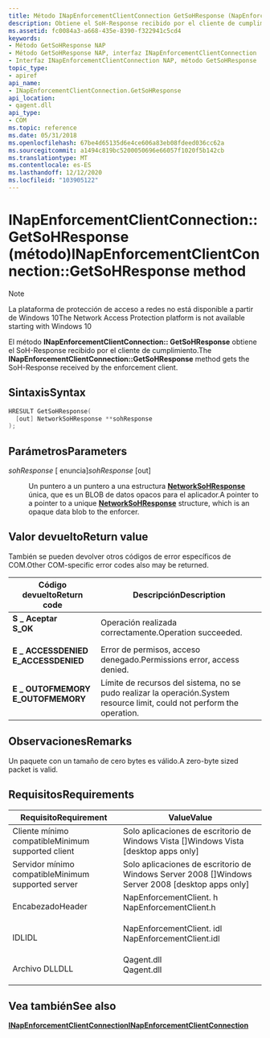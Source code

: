 ```yaml
---
title: Método INapEnforcementClientConnection GetSoHResponse (NapEnforcementClient. h)
description: Obtiene el SoH-Response recibido por el cliente de cumplimiento.
ms.assetid: fc0084a3-a668-435e-8390-f322941c5cd4
keywords:
- Método GetSoHResponse NAP
- Método GetSoHResponse NAP, interfaz INapEnforcementClientConnection
- Interfaz INapEnforcementClientConnection NAP, método GetSoHResponse
topic_type:
- apiref
api_name:
- INapEnforcementClientConnection.GetSoHResponse
api_location:
- qagent.dll
api_type:
- COM
ms.topic: reference
ms.date: 05/31/2018
ms.openlocfilehash: 67be4d65135d6e4ce606a83eb08fdeed036cc62a
ms.sourcegitcommit: a1494c819bc5200050696e66057f1020f5b142cb
ms.translationtype: MT
ms.contentlocale: es-ES
ms.lasthandoff: 12/12/2020
ms.locfileid: "103905122"
---
```

# <a name="inapenforcementclientconnectiongetsohresponse-method"></a><span data-ttu-id="7742f-106">INapEnforcementClientConnection:: GetSoHResponse (método)</span><span class="sxs-lookup"><span data-stu-id="7742f-106">INapEnforcementClientConnection::GetSoHResponse method</span></span>

> [!Note]  
> <span data-ttu-id="7742f-107">La plataforma de protección de acceso a redes no está disponible a partir de Windows 10</span><span class="sxs-lookup"><span data-stu-id="7742f-107">The Network Access Protection platform is not available starting with Windows 10</span></span>

 

<span data-ttu-id="7742f-108">El método **INapEnforcementClientConnection:: GetSoHResponse** obtiene el SoH-Response recibido por el cliente de cumplimiento.</span><span class="sxs-lookup"><span data-stu-id="7742f-108">The **INapEnforcementClientConnection::GetSoHResponse** method gets the SoH-Response received by the enforcement client.</span></span>

## <a name="syntax"></a><span data-ttu-id="7742f-109">Sintaxis</span><span class="sxs-lookup"><span data-stu-id="7742f-109">Syntax</span></span>


```C++
HRESULT GetSoHResponse(
  [out] NetworkSoHResponse **sohResponse
);
```



## <a name="parameters"></a><span data-ttu-id="7742f-110">Parámetros</span><span class="sxs-lookup"><span data-stu-id="7742f-110">Parameters</span></span>

<dl> <dt>

<span data-ttu-id="7742f-111">*sohResponse* \[ enuncia\]</span><span class="sxs-lookup"><span data-stu-id="7742f-111">*sohResponse* \[out\]</span></span>
</dt> <dd>

<span data-ttu-id="7742f-112">Un puntero a un puntero a una estructura [**NetworkSoHResponse**](/windows/win32/api/naptypes/ns-naptypes-networksoh) única, que es un BLOB de datos opacos para el aplicador.</span><span class="sxs-lookup"><span data-stu-id="7742f-112">A pointer to a pointer to a unique [**NetworkSoHResponse**](/windows/win32/api/naptypes/ns-naptypes-networksoh) structure, which is an opaque data blob to the enforcer.</span></span>

</dd> </dl>

## <a name="return-value"></a><span data-ttu-id="7742f-113">Valor devuelto</span><span class="sxs-lookup"><span data-stu-id="7742f-113">Return value</span></span>

<span data-ttu-id="7742f-114">También se pueden devolver otros códigos de error específicos de COM.</span><span class="sxs-lookup"><span data-stu-id="7742f-114">Other COM-specific error codes also may be returned.</span></span>



| <span data-ttu-id="7742f-115">Código devuelto</span><span class="sxs-lookup"><span data-stu-id="7742f-115">Return code</span></span>                                                                                     | <span data-ttu-id="7742f-116">Descripción</span><span class="sxs-lookup"><span data-stu-id="7742f-116">Description</span></span>                                                        |
|-------------------------------------------------------------------------------------------------|--------------------------------------------------------------------|
| <dl> <span data-ttu-id="7742f-117"><dt>**S \_ Aceptar**</dt></span><span class="sxs-lookup"><span data-stu-id="7742f-117"><dt>**S\_OK** </dt></span></span> </dl>           | <span data-ttu-id="7742f-118">Operación realizada correctamente.</span><span class="sxs-lookup"><span data-stu-id="7742f-118">Operation succeeded.</span></span><br/>                                    |
| <dl> <span data-ttu-id="7742f-119"><dt>**E \_ ACCESSDENIED**</dt></span><span class="sxs-lookup"><span data-stu-id="7742f-119"><dt>**E\_ACCESSDENIED** </dt></span></span> </dl> | <span data-ttu-id="7742f-120">Error de permisos, acceso denegado.</span><span class="sxs-lookup"><span data-stu-id="7742f-120">Permissions error, access denied.</span></span><br/>                       |
| <dl> <span data-ttu-id="7742f-121"><dt>**E \_ OUTOFMEMORY**</dt></span><span class="sxs-lookup"><span data-stu-id="7742f-121"><dt>**E\_OUTOFMEMORY** </dt></span></span> </dl>  | <span data-ttu-id="7742f-122">Límite de recursos del sistema, no se pudo realizar la operación.</span><span class="sxs-lookup"><span data-stu-id="7742f-122">System resource limit, could not perform the operation.</span></span><br/> |



 

## <a name="remarks"></a><span data-ttu-id="7742f-123">Observaciones</span><span class="sxs-lookup"><span data-stu-id="7742f-123">Remarks</span></span>

<span data-ttu-id="7742f-124">Un paquete con un tamaño de cero bytes es válido.</span><span class="sxs-lookup"><span data-stu-id="7742f-124">A zero-byte sized packet is valid.</span></span>

## <a name="requirements"></a><span data-ttu-id="7742f-125">Requisitos</span><span class="sxs-lookup"><span data-stu-id="7742f-125">Requirements</span></span>



| <span data-ttu-id="7742f-126">Requisito</span><span class="sxs-lookup"><span data-stu-id="7742f-126">Requirement</span></span> | <span data-ttu-id="7742f-127">Value</span><span class="sxs-lookup"><span data-stu-id="7742f-127">Value</span></span> |
|-------------------------------------|-----------------------------------------------------------------------------------------------------|
| <span data-ttu-id="7742f-128">Cliente mínimo compatible</span><span class="sxs-lookup"><span data-stu-id="7742f-128">Minimum supported client</span></span><br/> | <span data-ttu-id="7742f-129">Solo aplicaciones de escritorio de Windows Vista \[\]</span><span class="sxs-lookup"><span data-stu-id="7742f-129">Windows Vista \[desktop apps only\]</span></span><br/>                                                      |
| <span data-ttu-id="7742f-130">Servidor mínimo compatible</span><span class="sxs-lookup"><span data-stu-id="7742f-130">Minimum supported server</span></span><br/> | <span data-ttu-id="7742f-131">Solo aplicaciones de escritorio de Windows Server 2008 \[\]</span><span class="sxs-lookup"><span data-stu-id="7742f-131">Windows Server 2008 \[desktop apps only\]</span></span><br/>                                                |
| <span data-ttu-id="7742f-132">Encabezado</span><span class="sxs-lookup"><span data-stu-id="7742f-132">Header</span></span><br/>                   | <dl> <span data-ttu-id="7742f-133"><dt>NapEnforcementClient. h</dt></span><span class="sxs-lookup"><span data-stu-id="7742f-133"><dt>NapEnforcementClient.h</dt></span></span> </dl>   |
| <span data-ttu-id="7742f-134">IDL</span><span class="sxs-lookup"><span data-stu-id="7742f-134">IDL</span></span><br/>                      | <dl> <span data-ttu-id="7742f-135"><dt>NapEnforcementClient. idl</dt></span><span class="sxs-lookup"><span data-stu-id="7742f-135"><dt>NapEnforcementClient.idl</dt></span></span> </dl> |
| <span data-ttu-id="7742f-136">Archivo DLL</span><span class="sxs-lookup"><span data-stu-id="7742f-136">DLL</span></span><br/>                      | <dl> <span data-ttu-id="7742f-137"><dt>Qagent.dll</dt></span><span class="sxs-lookup"><span data-stu-id="7742f-137"><dt>Qagent.dll</dt></span></span> </dl>               |



## <a name="see-also"></a><span data-ttu-id="7742f-138">Vea también</span><span class="sxs-lookup"><span data-stu-id="7742f-138">See also</span></span>

<dl> <dt>

[<span data-ttu-id="7742f-139">**INapEnforcementClientConnection**</span><span class="sxs-lookup"><span data-stu-id="7742f-139">**INapEnforcementClientConnection**</span></span>](inapenforcementclientconnection.md)
</dt> </dl>

 

 





